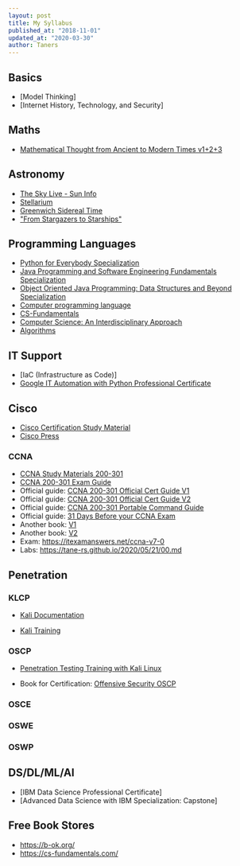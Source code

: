 ```yaml
---
layout: post
title: My Syllabus
published_at: "2018-11-01"
updated_at: "2020-03-30"
author: Taners
---
```


## Basics

- [Model Thinking]
- [Internet History, Technology, and Security]

## Maths

- [Mathematical Thought from Ancient to Modern Times v1+2+3](https://b-ok.org/book/3632599/2fa077)

## Astronomy

- [The Sky Live - Sun Info](https://theskylive.com/sun-info)
- [Stellarium](https://tane-rs.github.io/2020/03/30/00.html)
- [Greenwich Sidereal Time](https://eco.mtk.nao.ac.jp/cgi-bin/koyomi/cande/gst_en.cgi)
- ["From Stargazers to Starships"](https://www-istp.gsfc.nasa.gov/stargaze/Smap.html)

## Programming Languages

- [Python for Everybody Specialization](https://www.coursera.org/specializations/python)
- [Java Programming and Software Engineering Fundamentals Specialization](https://www.coursera.org/specializations/java-programming)
- [Object Oriented Java Programming: Data Structures and Beyond Specialization](https://www.coursera.org/specializations/java-object-oriented)
- [Computer programming language](https://www.britannica.com/technology/computer-programming-language)
- [CS-Fundamentals](https://cs-fundamentals.com/)
- [Computer Science: An Interdisciplinary Approach](https://introcs.cs.princeton.edu/java/home/)
- [Algorithms](https://algs4.cs.princeton.edu/)

## IT Support

- [IaC (Infrastructure as Code)]
- [Google IT Automation with Python Professional Certificate](https://www.coursera.org/professional-certificates/google-it-automation)

## Cisco

- [Cisco Certification Study Material](https://learningnetwork.cisco.com/s/certification-study-material)
- [Cisco Press](https://www.ciscopress.com/)

### CCNA

- [CCNA Study Materials 200-301](https://learningnetwork.cisco.com/s/learning-plan-detail-standard?ltui__urlRecordId=a1c3i0000005hsQAAQ&ltui__urlRedirect=learning-plan-detail-standard)
- [CCNA 200-301 Exam Guide](https://www.cisco.com/c/dam/en_us/training-events/le31/le46/cln/marketing/exam-topics/200-301-CCNA.pdf)
- Official guide: [CCNA 200-301 Official Cert Guide V1](https://b-ok.cc/book/5279006/733c2a)
- Official guide: [CCNA 200-301 Official Cert Guide V2](https://b-ok.cc/book/5261245/090ae9)
- Official guide: [CCNA 200-301 Portable Command Guide](https://b-ok.cc/book/5308783/e473c5?dsource=recommend)
- Official guide: [31 Days Before your CCNA Exam](https://b-ok.org/book/738599/7b91b3)
- Another book: [V1](https://b-ok.org/book/5445804/ca05d7)
- Another book: [V2](https://b-ok.org/book/5444948/06d6df)
- Exam: <https://itexamanswers.net/ccna-v7-0>
- Labs: <https://tane-rs.github.io/2020/05/21/00.md>

## Penetration

### KLCP

- [Kali Documentation](https://home.pearsonvue.com/kali)

- [Kali Training](https://kali.training/)

### OSCP

- [Penetration Testing Training with Kali Linux](https://www.kali.org/penetration-testing-with-kali-linux/)

- Book for Certification: [Offensive Security OSCP](https://b-ok.org/book/5421453/f498ce)

### OSCE

### OSWE

### OSWP

## DS/DL/ML/AI

- [IBM Data Science Professional Certificate]
- [Advanced Data Science with IBM Specialization: Capstone]

## Free Book Stores

- <https://b-ok.org/>
- <https://cs-fundamentals.com/>
